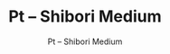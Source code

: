 ---
designer: Endless Knot
description: "Collection%3A%20Hand-Tufted%20Collection%0AColor%3A%20Ink%0AMaterial%3A%20Wool%20%26%20Tencel"
image_primary: img/1A-3-600x750.jpg
image_secondary: ../../../images/blank.png
manufacturer: Endless Knot
href: https://endlessknotrugs.com/product/medium/
subtitle: Pt – Shibori Medium
tags: 
  - endless_knot
  - hand-tufted-rugs
title: Pt – Shibori Medium
image_thumb: img/1A-3-300x300.jpg
category: hand-tufted-rugs
slug: /manufacturers/endless-knot/hand-tufted-rugs/endless-knot-pt-shibori-medium
---